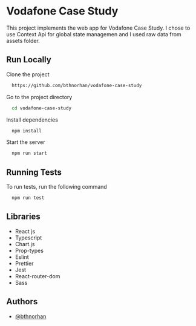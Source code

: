 
# Vodafone Case Study

This project implements the web app for Vodafone Case Study. I chose to use Context Api for global state managemen and I used raw data from assets folder.

## Run Locally

Clone the project

```bash
  https://github.com/bthnorhan/vodafone-case-study
```

Go to the project directory

```bash
  cd vodafone-case-study
```

Install dependencies

```bash
  npm install
```

Start the server

```bash
  npm run start
```


## Running Tests

To run tests, run the following command

```bash
  npm run test
```


## Libraries

- React js
- Typescript
- Chart.js
- Prop-types
- Eslint
- Prettier
- Jest
- React-router-dom
- Sass
## Authors

- [@bthnorhan](https://github.com/bthnorhan/)
